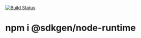 [![Build Status](https://travis-ci.com/sdkgen/node-runtime.svg?branch=master)](https://travis-ci.com/sdkgen/node-runtime)

# npm i @sdkgen/node-runtime